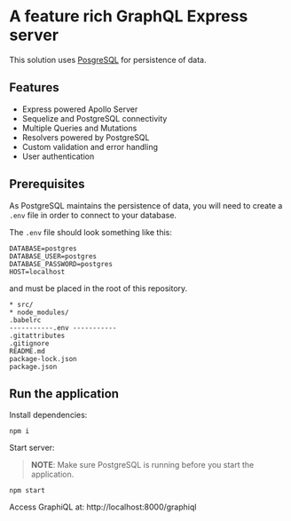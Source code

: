 # A feature rich GraphQL Express server

This solution uses [PosgreSQL](https://www.postgresql.org/) for persistence of data.

## Features
* Express powered Apollo Server
* Sequelize and PostgreSQL connectivity
* Multiple Queries and Mutations
* Resolvers powered by PostgreSQL
* Custom validation and error handling
* User authentication

## Prerequisites

As PostgreSQL maintains the persistence of data, you will need to create a `.env` file in order to connect to your database.

The `.env` file should look something like this:

```
DATABASE=postgres
DATABASE_USER=postgres
DATABASE_PASSWORD=postgres
HOST=localhost
```

and must be placed in the root of this repository.

```
* src/
* node_modules/
.babelrc
-----------.env -----------
.gitattributes
.gitignore
README.md
package-lock.json
package.json
```

## Run the application

Install dependencies:

    npm i

Start server: 

> **NOTE**: Make sure PostgreSQL is running before you start the application.

    npm start

Access GraphiQL at:
http://localhost:8000/graphiql